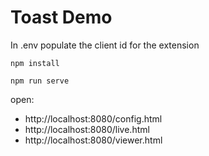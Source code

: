 # Toast Demo

In .env populate the client id for the extension

`npm install`

`npm run serve`

open: 
*  http://localhost:8080/config.html
*  http://localhost:8080/live.html
*  http://localhost:8080/viewer.html